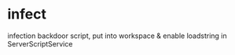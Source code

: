 # infect
infection backdoor script, put into workspace &amp; enable loadstring in ServerScriptService
